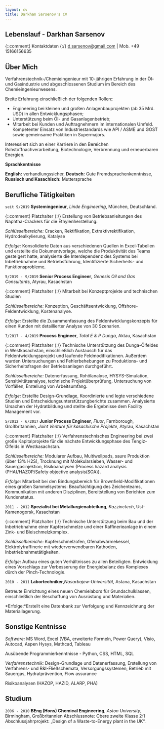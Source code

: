 ```yaml
---
layout: cv
title: Darkhan Sarsenov's CV
---
```

## Lebenslauf - Darkhan Sarsenov
{::comment} Kontaktdaten {:/}
d.sarsenov@gmail.com | Mob. +49 15166156635


## Über Mich

Verfahrenstechnik-/Chemieingenieur mit 10-jährigen Erfahrung in der Öl- und Gasindustrie und abgeschlossenen Studium im Bereich des Chemieingenieurwesens.

Breite Erfahrung einschließlich der folgenden Rollen::

- Engineering bei kleinen und großen Anlagenbauprojekten (ab 35 Mrd. USD) in allen Entwicklungsphasen;
- Unterstützung beim Öl- und Gasanlagenbetrieb;
- Mitarbeit bei Kunden und Auftragnehmern im internationalen Umfeld.
Kompetenter Einsatz von Industriestandards wie API / ASME und GOST sowie gemeinsame Praktiken in Supermajors.

Interessiert sich an einer Karriere in den Bereichen Rohstoffnachverarbeitung, Biotechnologie, Verbrennung und erneuerbaren Energien.

**Sprachkentnisse**

**English:** verhandlungssicher, **Deutsch:** Gute Fremdsprachenkenntnisse, **Russisch und Kasachisch:** Muttersprache



## Berufliche Tätigkeiten

`seit 9/2019`
**Systemingenieur**, *Linde Engineering*, München, Deutschland.

{::comment} Platzhalter {:/}
Erstellung von Betriebsanleitungen des Naphtha-Crackers für die Ethylenherstellung.

*Schlüsselbereiche:* Cracken, Rektifikation, Extraktivrektifikation, Hydrodealkylierung, Katalyse

*Erfolge:* Konsolidierte Daten aus verschiedenen Quellen in Excel-Tabellen und erstellte die Dokumentvorlage, welche die Produktivität des Teams gesteigert hatte, analysierte die Interdependenz des Systems bei Inbetriebnahme und Betriebsführung, Identifizierte Sicherheits- und Funktionsprobleme.

`5/2019 - 9/2019`
**Senior Process Engineer**, *Genesis Oil and Gas Consultants*, Atyrau, Kasachstan

{::comment} Platzhalter {:/}
Mitarbeit bei Konzeptprojekte und technischen Studien

*Schlüsselbereiche:* Konzeption, Geschäftsentwicklung, Offshore-Feldentwicklung, Kostenanalyse.

*Erfolge:* Erstellte die Zusammenfassung des Feldentwicklungskonzepts für einen Kunden mit detaillierter Analyse von 30 Szenarien.

`7/2017 - 4/2019`
**Process Engineer**, *Total E & P Dunga*, Aktau, Kasachstan

{::comment} Platzhalter {:/}
Technische Unterstützung des Dunga-Ölfeldes in Westkasachstan, einschließlich Austausch für das Feldentwicklungsprojekt und laufende Feldmodifikationen. Außerdem wurden Untersuchungen und Fehlerbehebungen zu Produktions- und Sicherheitsfragen der Betriebsanlagen durchgeführt.

*Schlüsselbereiche:* Datenerfassung, Rohölanalyse, HYSYS-Simulation, Sensitivitätsanalyse, technische Projektüberprüfung, Untersuchung von Vorfällen, Erstellung von Arbeitsumfang.

*Erfolge:* Erstellte Design-Grundlage, Koordinierte und legte  verschiedene Studien und Entscheidungsunterstützungberichte zusammen. Analysierte Ursachen der Hydratbildung und stellte die Ergebnisse dem Facility Management vor.

`5/2012 - 6/2017`
**Junior Process Engineer**, *Fluor*, Farnborough, Großbritannien, *Joint Venture für kasachische Projekte*, Atyrau, Kasachstan

{::comment} Platzhalter {:/}
Verfahrenstechnisches Engineering bei zwei große Kapitalprojekte für die nächste Entwicklungsphase des Tengiz-Ölfelds in Westkasachstan.

*Schlüsselbereiche:* Modularer Aufbau, Multiwellpads, saure Produktion (über 13% H2S), Trocknung mit Molekularsieben, Wasser- und Sauergasinjektion, Risikoanalysen (Process hazard analysis (PHA)/HAZOP/Safety objective analysis(SOA)).

*Erfolge:*  Mitarbeit bei den Bindungsbereich für Brownfield-Modifikationen eines großen Sammelsystems: Beaufsichtigung des Zeichenteams, Kommunikation mit anderen Disziplinen, Bereitstellung von Berichten zum Kundenstatus.

`2011 - 2012`
**Spezialist bei Metallurgienabteilung**, *Kazzinctech*, Ust-Kamenogorsk, Kasachstan

{::comment} Platzhalter {:/}
Technische Unterstützung beim Bau und der Inbetriebnahme einer Kupferschmelze und einer Raffinerieanlage in einem Zink- und Bleischmelzkomplex.

*Schlüsselbereiche:* Kupferschmelzofen, Ofenabwärmekessel, Elektrolytraffinerie mit wiederverwendbaren Kathoden, Inbetriebnahmetätigkeiten.

*Erfolge:* Aufbau eines guten Verhältnisses zu allen Beteiligten.
Entwicklung eines Vorschlags zur Verbesserung der Energiebalanz des Komplexes dürch der Pinch-Technologie.

`2010 - 2011`
**Labortechniker**,*Nasarbajew-Universität*, Astana, Kasachstan

Betreute Einrichtung eines neuen Chemielabors für Grundschulklassen, einschließlich der Beschaffung von Ausrüstung und Materialien.

*Erfolge:*Erstellt eine Datenbank zur Verfolgung und Kennzeichnung der Materiallagerung.


## Sonstige Kentnisse

*Software:* MS Word, Excel (VBA, erweiterte Formeln, Power Query), Visio, Autocad, Aspen Hysys, Mathcad, Tableau

Ausübende Programmierkenntnisse - Python, CSS, HTML, SQL

*Verfahrenstechnik:* Design-Grundlage und Datenerfassung,  Erstellung von Verfahrens- und R&I-Fließschemata, Versorgungssystemen, Betrieb mit Sauergas, Hydratprävention, Flow assurance

Risikoanalysen (HAZOP, HAZID, ALARP, PHA)

## Studium
`2006 - 2010`
**BEng (Hons) Chemical Engineering**, *Aston University*, Birmingham, Großbritannien
Abschlussnote: Obere zweite Klasse 2:1
Abschlussjahrprojekt: „Design of a Waste-to-Energy plant in the UK“.

